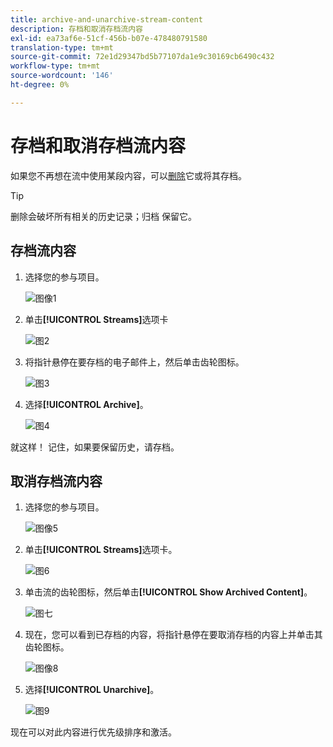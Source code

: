 ```yaml
---
title: archive-and-unarchive-stream-content
description: 存档和取消存档流内容
exl-id: ea73af6e-51cf-456b-b07e-478480791580
translation-type: tm+mt
source-git-commit: 72e1d29347bd5b77107da1e9c30169cb6490c432
workflow-type: tm+mt
source-wordcount: '146'
ht-degree: 0%

---
```


# 存档和取消存档流内容

如果您不再想在流中使用某段内容，可以[删除](/help/sky/remove-stream-content.md)它或将其存档。

>[!TIP]
>
>删除会破坏所有相关的历史记录；归档
>保留它。

## 存档流内容

1. 选择您的参与项目。

   ![图像1](/help/sky/assets/engagement-programs/archive-and-unarchive-stream-content/archive-and-unarchive-stream-content-1.png)

1. 单击&#x200B;**[!UICONTROL Streams]**&#x200B;选项卡

   ![图2](/help/sky/assets/engagement-programs/archive-and-unarchive-stream-content/archive-and-unarchive-stream-content-2.png)

1. 将指针悬停在要存档的电子邮件上，然后单击齿轮图标。

   ![图3](/help/sky/assets/engagement-programs/archive-and-unarchive-stream-content/archive-and-unarchive-stream-content-3.png)

1. 选择&#x200B;**[!UICONTROL Archive]**。

   ![图4](/help/sky/assets/engagement-programs/archive-and-unarchive-stream-content/archive-and-unarchive-stream-content-4.png)

就这样！ 记住，如果要保留历史，请存档。

## 取消存档流内容

1. 选择您的参与项目。

   ![图像5](/help/sky/assets/engagement-programs/archive-and-unarchive-stream-content/archive-and-unarchive-stream-content-5.png)

1. 单击&#x200B;**[!UICONTROL Streams]**&#x200B;选项卡。

   ![图6](/help/sky/assets/engagement-programs/archive-and-unarchive-stream-content/archive-and-unarchive-stream-content-6.png)

1. 单击流的齿轮图标，然后单击&#x200B;**[!UICONTROL Show Archived Content]**。

   ![图七](/help/sky/assets/engagement-programs/archive-and-unarchive-stream-content/archive-and-unarchive-stream-content-7.png)

1. 现在，您可以看到已存档的内容，将指针悬停在要取消存档的内容上并单击其齿轮图标。

   ![图像8](/help/sky/assets/engagement-programs/archive-and-unarchive-stream-content/archive-and-unarchive-stream-content-8.png)

1. 选择&#x200B;**[!UICONTROL Unarchive]**。

   ![图9](/help/sky/assets/engagement-programs/archive-and-unarchive-stream-content/archive-and-unarchive-stream-content-9.png)

现在可以对此内容进行优先级排序和激活。
